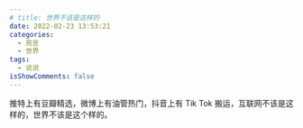 ```yaml
---
# title: 世界不该是这样的
date: 2022-02-23 13:53:21
categories:
  - 苑言
  - 世界
tags:
  - 说说
isShowComments: false
---
```


推特上有豆瓣精选，微博上有油管热门，抖音上有 Tik Tok 搬运，互联网不该是这样的，世界不该是这个样的。
